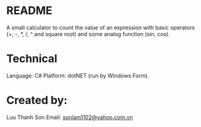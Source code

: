 # README #
A small calculator to count the value of an expression with basic operators (+, -, *, /, ^ and square root) and some analog function (sin, cos).

# Technical #
Language: C#
Platform: dotNET (run by Windows Form).

# Created by: #
Luu Thanh Son
Email: sonlam1102@yahoo.com.vn

